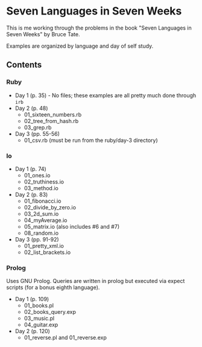 Seven Languages in Seven Weeks
==============================

This is me working through the problems in the book "Seven Languages in Seven Weeks" by Bruce Tate.

Examples are organized by language and day of self study.

Contents
--------

### Ruby

* Day 1 (p. 35) - No files; these examples are all pretty much done through `irb`
* Day 2 (p. 48)
  * 01_sixteen_numbers.rb
  * 02_tree_from_hash.rb
  * 03_grep.rb
* Day 3 (pp. 55-56)
  * 01_csv.rb (must be run from the ruby/day-3 directory)

### Io

* Day 1 (p. 74)
  * 01_ones.io
  * 02_truthiness.io
  * 03_method.io
* Day 2 (p. 83)
  * 01_fibonacci.io
  * 02_divide_by_zero.io
  * 03_2d_sum.io
  * 04_myAverage.io
  * 05_matrix.io (also includes #6 and #7)
  * 08_random.io
* Day 3 (pp. 91-92)
  * 01_pretty_xml.io
  * 02_list_brackets.io

### Prolog

Uses GNU Prolog.  Queries are written in prolog but executed via expect scripts (for a bonus eighth language).

* Day 1 (p. 109)
  * 01_books.pl
  * 02_books_query.exp
  * 03_music.pl
  * 04_guitar.exp
* Day 2 (p. 120)
  * 01_reverse.pl and 01_reverse.exp

